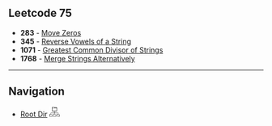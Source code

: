 ## Leetcode 75

- <b>283</b> - [Move Zeros](Easy/MoveZeros.md) 
- <b>345</b> - [Reverse Vowels of a String](Easy/Reverse_Vowel.md)
- <b>1071</b> - [Greatest Common Divisor of Strings](Easy/GCD_STR.md)
- <b>1768</b> - [Merge Strings Alternatively](Easy/Merge_Str_Alternative.md)

****
## Navigation

- [Root Dir](Index.md) <img src="../../Assets/root.png" alt="Root Dir Folder" style="width:20px;height:20px;">


